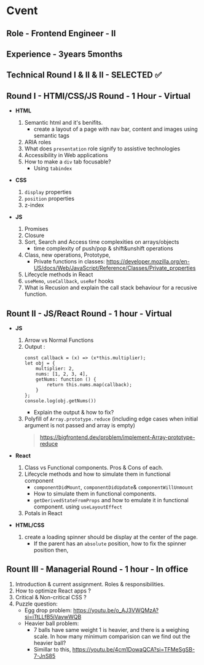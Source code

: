 # Cvent

## Role - Frontend Engineer - II

## Experience - 3years 5months

## Technical Round I & II & II - SELECTED ✅

## Round I - HTMl/CSS/JS Round - 1 Hour - Virtual

- **HTML**

  1. Semantic html and it's benifits.
     - create a layout of a page with nav bar, content and images using semantic tags
  1. ARIA roles
  1. What does `presentation` role signify to assistive technologies
  1. Accessibility in Web applications
  1. How to make a `div` tab focusable?
     - Using `tabindex`

- **CSS**

  1. `display` properties
  2. `position` properties
  3. z-index

- **JS**
  1. Promises
  1. Closure
  1. Sort, Search and Access time complexities on arrays/objects
     - time complexity of push/pop & shift&unshift operations
  1. Class, new operations, Prototype,
     - Private functions in classes: https://developer.mozilla.org/en-US/docs/Web/JavaScript/Reference/Classes/Private_properties
  1. Lifecycle methods in React
  1. `useMemo`, `useCallback`, `useRef` hooks
  1. What is Recusion and explain the call stack behaviour for a recusive function.

## Rount II - JS/React Round - 1 hour - Virtual

- **JS**

  1. Arrow vs Normal Functions
  1. Output :
     ```
     const callback = (x) => (x*this.multiplier);
     let obj = {
         multiplier: 2,
         nums: [1, 2, 3, 4],
         getNums: function () {
             return this.nums.map(callback);
         }
     };
     console.log(obj.getNums())
     ```
     - Explain the output & how to fix?
  1. Polyfill of `Array.prototype.reduce` (including edge cases when initial argument is not passed and array is empty)
     > https://bigfrontend.dev/problem/implement-Array-prototype-reduce

- **React**

  1. Class vs Functional components. Pros & Cons of each.
  1. Lifecycle methods and how to simulate them in functional component
     - `componentDidMount`, `componentDidUpdate`& `componentWillUnmount`
     - How to simulate them in functional components.
     - `getDerivedStateFromProps` and how to emulate it in functional component. using `useLayoutEffect`
  1. Potals in React

- **HTML/CSS**
  1. create a loading spinner should be display at the center of the page.
     - If the parent has an `absolute` position, how to fix the spinner position then,

## Rount III - Managerial Round - 1 hour - In office

1. Introduction & current assignment. Roles & responsibilities.
1. How to optimize React apps ?
1. Critical & Non-critical CSS ?
1. Puzzle question:
   - Egg drop problem: https://youtu.be/o_AJ3VWQMzA?si=iTtLLfB5jVaywWQB
   - Heavier ball problem:
     - 7 balls have same weight 1 is heavier, and there is a weighing scale. In how many minimum comparision can we find out the heavier ball?
     - Simillar to this, https://youtu.be/4cm1DowaQCA?si=TFMeSgSB-7-JnS85
